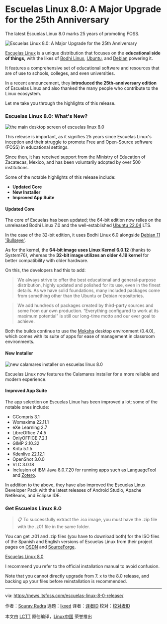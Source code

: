 [#]: subject: "Escuelas Linux 8.0: A Major Upgrade for the 25th Anniversary"
[#]: via: "https://news.itsfoss.com/escuelas-linux-8-0-release/"
[#]: author: "Sourav Rudra https://news.itsfoss.com/author/sourav/"
[#]: collector: "lkxed"
[#]: translator: " "
[#]: reviewer: " "
[#]: publisher: " "
[#]: url: " "

Escuelas Linux 8.0: A Major Upgrade for the 25th Anniversary
======

The latest Escuelas Linux 8.0 marks 25 years of promoting FOSS.

![Escuelas Linux 8.0: A Major Upgrade for the 25th Anniversary][1]

[Escuelas Linux][2] is a unique distribution that focuses on the **educational side of things,** with the likes of [Bodhi Linux][3], [Ubuntu][4], and [Debian][5] powering it.

It features a comprehensive set of educational software and resources that are of use to schools, colleges, and even universities.

In a recent announcement, they **introduced the 25th-anniversary edition** of Escuelas Linux and also thanked the many people who contribute to the Linux ecosystem.

Let me take you through the highlights of this release.

### Escuelas Linux 8.0: What's New?

![the main desktop screen of escuelas linux 8.0][6]

This release is important, as it signifies 25 years since Escuelas Linux's inception and their struggle to promote Free and Open-Source software (FOSS) in educational settings.

Since then, it has received support from the Ministry of Education of Zacatecas, Mexico, and has been voluntarily adopted by over 500 institutions.

Some of the notable highlights of this release include:

- **Updated Core**
- **New Installer**
- **Improved App Suite**

#### Updated Core

The core of Escuelas has been updated; the 64-bit edition now relies on the unreleased Bodhi Linux 7.0 and the well-established [Ubuntu 22.04][7] LTS.

In the case of the 32-bit edition, it uses Bodhi Linux 6.0 alongside [Debian 11 'Bullseye'][8].

As for the kernel, the **64-bit image uses Linux Kernel 6.0.12** (thanks to System76), whereas the **32-bit image utilizes an older 4.19 kernel** for better compatibility with older hardware.

On this, the developers had this to add:

> We always strive to offer the best educational and general-purpose distribution, highly updated and polished for its use, even in the finest details. As we have solid foundations, many included packages come from something other than the Ubuntu or Debian repositories. 

> We add hundreds of packages created by third-party sources and some from our own production. “Everything configured to work at its maximum potential” is still our long-time motto and our ever goal to achieve.

Both the builds continue to use the [Moksha][9] desktop environment (0.4.0), which comes with its suite of apps for ease of management in classroom environments.

#### New Installer

![new calamares installer on escuelas linux 8.0][10]

Escuelas Linux now features the Calamares installer for a more reliable and modern experience.

#### Improved App Suite

The app selection on Escuelas Linux has been improved a lot; some of the notable ones include:

- GCompris 3.1
- Wxmaxima 22.11.1
- eXe Learning 2.7
- LibreOffice 7.4.5
- OnlyOFFICE 7.2.1
- GIMP 2.10.32
- Krita 5.1.5
- Kdenlive 22.12.1
- OpenShot 3.0.0
- VLC 3.0.18
- Inclusion of IBM Java 8.0.7.20 for running apps such as [LanguageTool][11] and [Zotero][12].

In addition to the above, they have also improved the Escuelas Linux Developer Pack with the latest releases of Android Studio, Apache NetBeans, and Eclipse IDE.

### Get Escuelas Linux 8.0

> 📋 To successfully extract the .iso image, you must have the .zip file with the .z01 file in the same folder.

You can get .z01 and .zip files (you have to download both) for the ISO files of the Spanish and English versions of Escuelas Linux from their project pages on [OSDN][13] and [SourceForge][14].

[Escuelas Linux 8.0][2]

I recommend you refer to the official installation manual to avoid confusion.

Note that you cannot directly upgrade from 7. x to the 8.0 release, and backing up your files before reinstallation is recommended.

--------------------------------------------------------------------------------

via: https://news.itsfoss.com/escuelas-linux-8-0-release/

作者：[Sourav Rudra][a]
选题：[lkxed][b]
译者：[译者ID](https://github.com/译者ID)
校对：[校对者ID](https://github.com/校对者ID)

本文由 [LCTT](https://github.com/LCTT/TranslateProject) 原创编译，[Linux中国](https://linux.cn/) 荣誉推出

[a]: https://news.itsfoss.com/author/sourav/
[b]: https://github.com/lkxed
[1]: https://news.itsfoss.com/content/images/size/w2000/2023/02/escuelas-linux-8-0-release.png
[2]: https://escuelaslinux.sourceforge.io/english/index.html
[3]: https://www.bodhilinux.com
[4]: https://ubuntu.com
[5]: https://www.debian.org
[6]: https://news.itsfoss.com/content/images/2023/02/Escuelas_Linux-_8.0.png
[7]: https://news.itsfoss.com/ubuntu-22-04-release/
[8]: https://news.itsfoss.com/debian-11-feature/
[9]: https://www.bodhilinux.com/moksha-desktop/
[10]: https://news.itsfoss.com/content/images/2023/02/Escuelas_Linux_8.0_Installer.png
[11]: https://languagetool.org
[12]: https://www.zotero.org
[13]: https://osdn.net/projects/escuelaslinux/releases/
[14]: https://sourceforge.net/projects/escuelaslinux/files/

